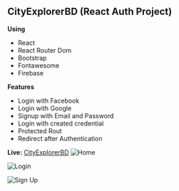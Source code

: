  
## CityExplorerBD (React Auth Project)

**Using**

 - React
 - React Router Dom
 - Bootstrap
 - Fontawesome
 - Firebase

**Features**

 - Login with Facebook
 - Login with Google
 - Signup with Email and Password
 - Login with created credential
 - Protected Rout
 - Redirect after Authentication

**Live:** [CityExplorerBD](https://city-explorer-bd.web.app/)
![Home](https://i.postimg.cc/vBLqSvnv/home.png)

![Login](https://i.postimg.cc/bryCX2Hf/login.png)

![Sign Up](https://i.postimg.cc/mkmdT28z/signup.png)

